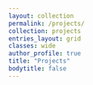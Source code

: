 ```yaml
---
layout: collection
permalink: /projects/
collection: projects
entries_layout: grid
classes: wide
author_profile: true
title: "Projects"
bodytitle: false
---
```

